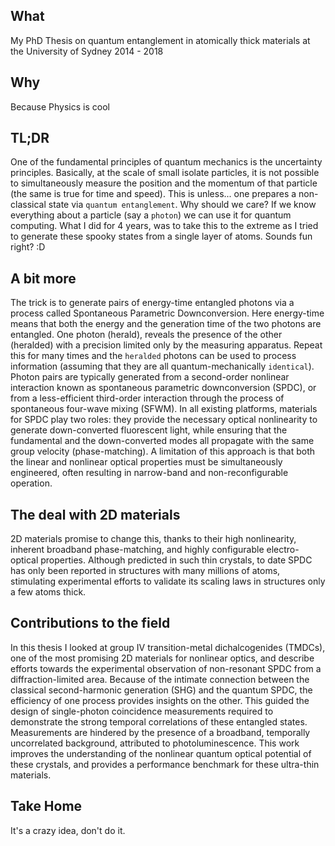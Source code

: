 ## What
My PhD Thesis on quantum entanglement in atomically thick materials at the University of Sydney 2014 - 2018

## Why
Because Physics is cool

## TL;DR
One of the fundamental principles of quantum mechanics is the uncertainty principles. Basically, at the scale of small
isolate particles, it is not possible to simultaneously measure the position and the momentum of that particle (the same is
  true for time and speed). This is unless... one prepares a non-classical state via `quantum entanglement`. Why should we
  care? If we know everything about a particle (say a `photon`) we can use it for quantum computing.
  What I did for 4 years, was to take this to the extreme as I tried to generate these spooky states from a single
  layer of atoms. Sounds fun right? :D

## A bit more

The trick is to generate pairs of energy-time entangled photons via a process called Spontaneous Parametric Downconversion.
Here energy-time means that both the energy and the generation time of the two photons are entangled. One photon (herald),
reveals the presence of the other (heralded) with a precision limited only by the measuring apparatus.
Repeat this for many times and the `heralded` photons can be used to process information (assuming that they are all
quantum-mechanically `identical`).
Photon pairs are typically generated from a second-order nonlinear interaction known as spontaneous parametric
downconversion (SPDC), or from a less-efficient third-order interaction through the process of spontaneous four-wave
mixing (SFWM). In all existing platforms, materials for SPDC play two roles: they provide the necessary optical
nonlinearity to generate down-converted fluorescent light, while ensuring that the fundamental and the down-converted
modes all propagate with the same group velocity (phase-matching). A limitation of this approach is that both the linear and nonlinear optical properties must be simultaneously engineered, often resulting in narrow-band and non-reconfigurable operation.

## The deal with 2D materials

2D materials promise to change this, thanks to their high nonlinearity, inherent broadband phase-matching, and highly configurable electro-optical properties. Although predicted in such thin crystals, to date SPDC has only been reported in structures with many millions of atoms, stimulating experimental efforts to validate its scaling laws in structures only a few atoms thick.

## Contributions to the field

In this thesis I looked at group IV transition-metal dichalcogenides (TMDCs), one of the most promising 2D materials for nonlinear optics, and describe efforts towards the experimental observation of non-resonant SPDC from a diffraction-limited area. Because of the intimate connection between the classical second-harmonic generation (SHG) and the quantum SPDC, the efficiency of one process provides insights on the other. This guided the design of single-photon coincidence measurements required to demonstrate the strong temporal correlations of these entangled states. Measurements are hindered by the presence of a broadband, temporally uncorrelated background, attributed to photoluminescence. This work improves the understanding of the nonlinear quantum optical potential of these crystals, and provides a performance benchmark for these ultra-thin materials.

## Take Home
It's a crazy idea, don't do it.
